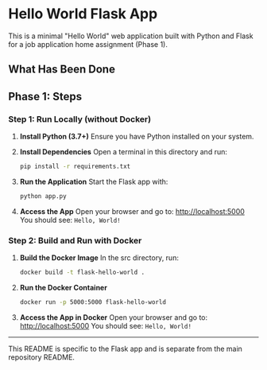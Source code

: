 # Hello World Flask App

This is a minimal "Hello World" web application built with Python and Flask for a job application home assignment (Phase 1).

## What Has Been Done

## Phase 1: Steps

### Step 1: Run Locally (without Docker)

1. **Install Python (3.7+)**
   Ensure you have Python installed on your system.

2. **Install Dependencies**
   Open a terminal in this directory and run:
   ```bash
   pip install -r requirements.txt
   ```

3. **Run the Application**
   Start the Flask app with:
   ```bash
   python app.py
   ```

4. **Access the App**
   Open your browser and go to: [http://localhost:5000](http://localhost:5000)
   You should see: `Hello, World!`

### Step 2: Build and Run with Docker

1. **Build the Docker Image**
   In the src directory, run:
   ```bash
   docker build -t flask-hello-world .
   ```

2. **Run the Docker Container**
   ```bash
   docker run -p 5000:5000 flask-hello-world
   ```

3. **Access the App in Docker**
   Open your browser and go to: [http://localhost:5000](http://localhost:5000)
   You should see: `Hello, World!`

---

This README is specific to the Flask app and is separate from the main repository README.
